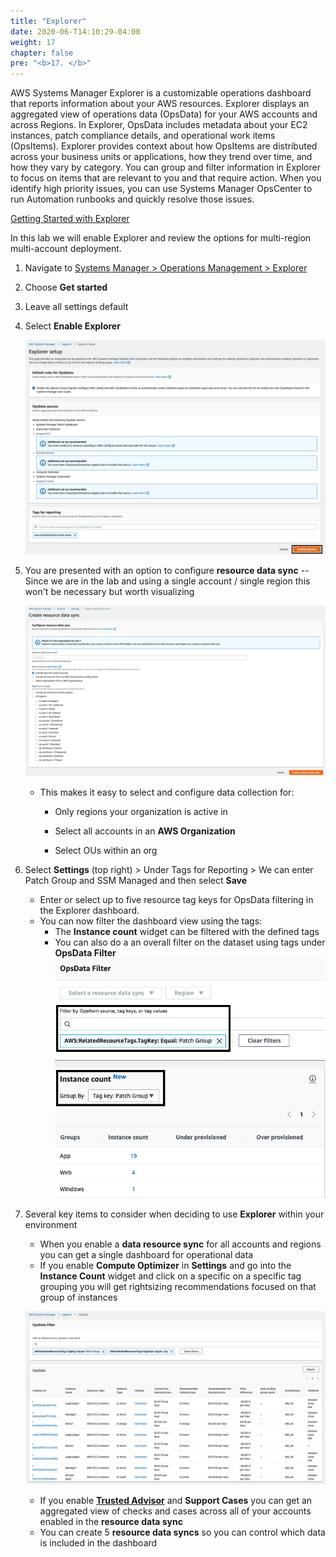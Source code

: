 ```yaml
---
title: "Explorer"
date: 2020-06-T14:10:29-04:00
weight: 17
chapter: false
pre: "<b>17. </b>"
---
```


AWS Systems Manager Explorer is a customizable operations dashboard that reports information about your AWS resources. Explorer displays an aggregated view of operations data (OpsData) for your AWS accounts and across Regions. In Explorer, OpsData includes metadata about your EC2 instances, patch compliance details, and operational work items (OpsItems). Explorer provides context about how OpsItems are distributed across your business units or applications, how they trend over time, and how they vary by category. You can group and filter information in Explorer to focus on items that are relevant to you and that require action. When you identify high priority issues, you can use Systems Manager OpsCenter to run Automation runbooks and quickly resolve those issues.

[Getting Started with Explorer](https://docs.aws.amazon.com/systems-manager/latest/userguide/Explorer.html)

In this lab we will enable Explorer and review the options for multi-region multi-account deployment.  

1.  Navigate to [Systems Manager \> Operations Management \>
    Explorer](https://console.aws.amazon.com/systems-manager/explorer?region=us-east-1)

1.  Choose **Get started**

1.  Leave all settings default

1.  Select **Enable Explorer**

    ![](./media/explorer-enable.png)

1.  You are presented with an option to configure **resource data sync** --
    Since we are in the lab and using a single account / single region
    this won't be necessary but worth visualizing

    ![](./media/image38.png)

    -  This makes it easy to select and configure data collection for:

       - Only regions your organization is active in

       - Select all accounts in an **AWS Organization**

       - Select OUs within an org

1.  Select **Settings** (top right) \> Under Tags for Reporting \> We
    can enter Patch Group and SSM Managed and then select **Save**
    - Enter or select up to five resource tag keys for OpsData filtering in the Explorer dashboard.
    - You can now filter the dashboard view using the tags:
      - The **Instance count** widget can be filtered with the defined tags
      - You can also do a an overall filter on the dataset using tags under **OpsData Filter**
    ![](./media/explorer-tags.png)
1.  Several key items to consider when deciding to use **Explorer** within your environment
    - When you enable a **data resource sync** for all accounts and regions you can get a single dashboard for operational data 
    - If you enable **Compute Optimizer** in **Settings** and go into the **Instance Count** widget and click on a specific on a specific tag grouping you will get rightsizing recommendations focused on that group of instances

    ![](./media/explorer-compute-optimizer.png)

    - If you enable [**Trusted Advisor**](https://docs.aws.amazon.com/systems-manager/latest/userguide/systems-manager-trusted-advisor-and-phd.html) and **Support Cases** you can get an aggregated view of checks and cases across all of your accounts enabled in the **resource data sync**
    - You can create 5 **resource data syncs** so you can control which data is included in the dashboard